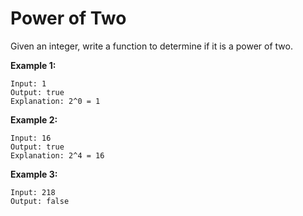 # Power of Two

Given an integer, write a function to determine if it is a power of two.

**Example 1:**

```pseudo
Input: 1
Output: true
Explanation: 2^0 = 1
```

**Example 2:**

```pseudo
Input: 16
Output: true
Explanation: 2^4 = 16
```

**Example 3:**

```pseudo
Input: 218
Output: false
```
